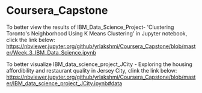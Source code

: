 # Coursera_Capstone
To better view the results of IBM_Data_Science_Project- 'Clustering Toronto's Neighborhood Using K Means Clustering' in Jupyter notebook, click the link below:
https://nbviewer.jupyter.org/github/yrlakshmi/Coursera_Capstone/blob/master/Week_3_IBM_Data_Science.ipynb

To better visualize IBM_data_science_project_JCity - Exploring the housing affordibility and restaurant quality in Jersey City, clink the link below:
https://nbviewer.jupyter.org/github/yrlakshmi/Coursera_Capstone/blob/master/IBM_data_science_project_JCity.ipynb#data
